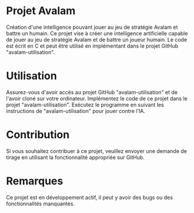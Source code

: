 # Projet Avalam

Création d'une intelligence pouvant jouer au jeu de stratégie Avalam et battre un humain.
Ce projet vise à créer une intelligence artificielle capable de jouer au jeu de stratégie Avalam et de battre un joueur humain. Le code est écrit en C et peut être utilisé en implémentant dans le projet GitHub "avalam-utilisation".

# Utilisation

Assurez-vous d'avoir accès au projet GitHub "avalam-utilisation" et de l'avoir cloné sur votre ordinateur.
Implémentez le code de ce projet dans le projet "avalam-utilisation".
Exécutez le programme en suivant les instructions de "avalam-utilisation" pour jouer contre l'IA.

# Contribution

Si vous souhaitez contribuer à ce projet, veuillez envoyer une demande de tirage en utilisant la fonctionnalité appropriée sur GitHub.

# Remarques

Ce projet est en développement actif, il peut y avoir des bugs ou des fonctionnalités manquantes.
